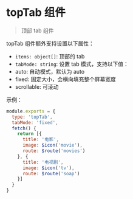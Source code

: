 # topTab 组件
> 顶部 tab 组件

topTab 组件额外支持设置以下属性：
 - `items: object[]`: 顶部的 tab
 - `tabMode: string`: 设置 tab 模式，支持以下值：
  - auto: 自动模式，默认为 auto
  - fixed: 固定大小，会横向填充整个屏幕宽度
  - scrollable: 可滚动

示例：

```javascript
module.exports = {
  type: 'topTab',
  tabMode: 'fixed',
  fetch() {
    return [{
      title: '电影',
      image: $icon('movie'),
      route: $route('movies')
    }, {
      title: '电视剧',
      image: $icon('tv'),
      route: $route('soap')
    }]
  }
}
```